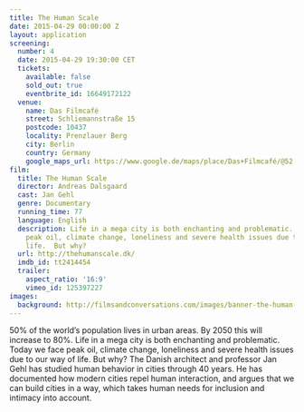 ```yaml
---
title: The Human Scale
date: 2015-04-29 00:00:00 Z
layout: application
screening:
  number: 4
  date: 2015-04-29 19:30:00 CET
  tickets:
    available: false
    sold_out: true
    eventbrite_id: 16649172122
  venue:
    name: Das Filmcafé
    street: Schliemannstraße 15
    postcode: 10437
    locality: Prenzlauer Berg
    city: Berlin
    country: Germany
    google_maps_url: https://www.google.de/maps/place/Das+Filmcafé/@52.543592,13.41985,17z/data=!4m6!1m3!3m2!1s0x47a84dff985f5863:0x6730066f8aa942d6!2sDas+Filmcafé!3m1!1s0x47a84dff985f5863:0x6730066f8aa942d6
film:
  title: The Human Scale
  director: Andreas Dalsgaard
  cast: Jan Gehl
  genre: Documentary
  running_time: 77
  language: English
  description: Life in a mega city is both enchanting and problematic.  Today we face
    peak oil, climate change, loneliness and severe health issues due to our way of
    life.  But why?
  url: http://thehumanscale.dk/
  imdb_id: tt2414454
  trailer:
    aspect_ratio: '16:9'
    vimeo_id: 125397227
images:
  background: http://filmsandconversations.com/images/banner-the-human-scale.jpg
---
```


50% of the world’s population lives in urban areas.  By 2050 this will increase to 80%.  Life in a mega city is both enchanting and problematic.  Today we face peak oil, climate change, loneliness and severe health issues due to our way of life.  But why?  The Danish architect and professor Jan Gehl has studied human behavior in cities through 40 years.  He has documented how modern cities repel human interaction, and argues that we can build cities in a way, which takes human needs for inclusion and intimacy into account.
